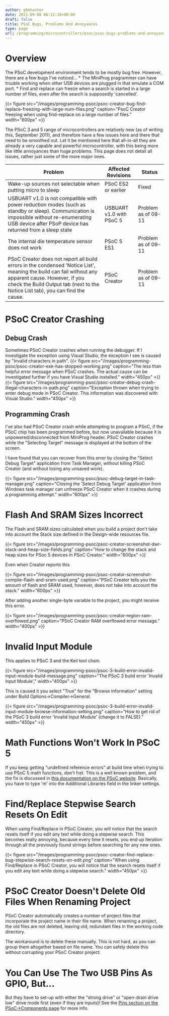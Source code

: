 ```yaml
---
author: gbmhunter
date: 2011-09-08 06:12:10+00:00
draft: false
title: PSoC Bugs, Problems And Annoyances
type: page
url: /programming/microcontrollers/psoc/psoc-bugs-problems-and-annoyances
---
```


# Overview

The PSoC development environment tends to be mostly bug free. However, there are a few bugs I've noticed...  * The MiniProg pragrammer can have trouble working when other USB devices are plugged in that emulate a COM port.  * Find and replace can freeze when a search is started in a large number of files, even after the search is supposedly 'cancelled'.

{{< figure src="/images/programming-psoc/psoc-creator-bug-find-replace-freezing-with-large-num-files.png" caption="PsoC Creator freezing when using find-replace on a large number of files."  width="600px" >}}

The PSoC 3 and 5 range of microcontrollers are relatively new (as of writing this, September 2011), and therefore have a few issues here and there that need to be smoothed out. Let it be mentioned here that all-in-all they are already a very capable and powerful microcontroller, with this being more like little annoyances than huge problems. This page does not detail all issues, rather just some of the more major ones.

<table>
    <thead>
        <tr>
            <th>Problem</th>
            <th>Affected Revisions</th>
            <th>Status</th>
        </tr>
    </thead>
<tbody ><tr >
<td >Wake-up sources not selectable when putting micro to sleep
</td>
<td >PSoC ES2 or earlier
</td>
<td >Fixed
</td></tr><tr >
<td >USBUART v1.0 is not compatible with power reduction modes (such as standby or sleep). Communication is impossible without re-enumerating USB device after PSoP device has returned from a sleep state
</td>
<td >USBUART v1.0 with PSoC 5
</td>
<td >Problem as of 09-11
</td></tr><tr >
<td >The internal die temperature sensor does not work
</td>
<td >PSoC 5 ES1
</td>
<td >Problem as of 09-11
</td></tr><tr >
<td >PSoC Creator does not report all build errors in the condensed 'Notice List', meaning the build can fail without any apparent cause. However, if you check the Build Output tab (next to the Notice List tab), you can find the cause.
</td>
<td >PSoC Creator
</td>
<td >Problem as of 09-11
</td></tr></tbody></table>

# PSoC Creator Crashing

## Debug Crash

Sometimes PSoC Creator crashes when running the debugger. If I investigate the exception using Visual Studio, the exception I see is caused by "Invalid characters in path". {{< figure src="/images/programming-psoc/psoc-creator-exe-has-stopped-working.png" caption="The less than helpful error message when PSoC crashes. The actual cause can be investigated further if you have Visual Studio installed."  width="450px" >}} {{< figure src="/images/programming-psoc/psoc-creator-debug-crash-illegal-characters-in-path.png" caption="Exception thrown when trying to enter debug mode in PSoC Creator. This information was discovered with Visual Studio."  width="450px" >}}

## Programming Crash

I've also had PSoC Creator crash while attempting to program a PSoC, if the PSoC chip has been programmed before, but now unavailable because it is unpowered/disconnected from MiniProg header. PSoC Creator crashes while the "Selecting Target" message is displayed at the bottom of the screen.

I have found that you can recover from this error by closing the "Select Debug Target" application from Task Manager, without killing PSoC Creator (and without losing any unsaved work).

{{< figure src="/images/programming-psoc/psoc-debug-target-in-task-manager.png" caption="Closing the 'Select Debug Target' application from Windows task manager can unfreeze PSoC Creator when it crashes during a programming attempt."  width="600px" >}}

# Flash And SRAM Sizes Incorrect

The Flash and SRAM sizes calculated when you build a project don't take into account the Stack size defined in the Design-wide resources file.

{{< figure src="/images/programming-psoc/psoc-creator-screenshot-dwr-stack-and-heap-size-fields.png" caption="How to change the stack and heap sizes for PSoc 5 devices in PSoC Creator."  width="600px" >}}

Even when Creator reports this

{{< figure src="/images/programming-psoc/psoc-creator-screenshot-compile-flash-and-sram-used.png" caption="PSoC Creator tells you the amount of flash and SRAM used, however, does not take into account the stack."  width="600px" >}}

After adding another single-byte variable to the project, you might receive this error.

{{< figure src="/images/programming-psoc/psoc-creator-region-ram-overflowed.png" caption="PSoC Creator RAM overflowed error message."  width="400px" >}}

# Invalid Input Module

This applies to PSoC 3 and the Keil tool chain.

{{< figure src="/images/programming-psoc/psoc-3-build-error-invalid-input-module-build-message.png" caption="The PSoC 3 build error 'Invalid Input Module',"  width="400px" >}}

This is caused it you select "True" for the "Browse Information" setting under Build Options->Compiler->General.

{{< figure src="/images/programming-psoc/psoc-3-build-error-invalid-input-module-browse-information-setting.png" caption="How to get rid of the PSoC 3 build error 'Invalid Input Module' (change it to FALSE)."  width="450px" >}}

# Math Functions Won't Work In PSoC 5

If you keep getting "undefined reference errors" at build time when trying to use PSoC 5 math functions, don't fret. This is a well known problem, and the fix is discussed in [this documentation on the PSoC website](http://www.cypress.com/?rID=42838). Basically, you have to type 'm' into the Additional Libraries field in the linker settings.

# Find/Replace Stepwise Search Resets On Edit

When using Find/Replace in PSoC Creator, you will notice that the search resets itself if you edit any text while doing a stepwise search. This becomes really annoying, because every time it resets, you end up iteration through all the previously found strings before searching for any new ones.

{{< figure src="/images/programming-psoc/psoc-creator-find-replace-bug-stepwise-search-resets-on-edit.png" caption="When using Find/Replace in PSoC Creator, you will notice that the search resets itself if you edit any text while doing a stepwise search."  width="450px" >}}

# PSoC Creator Doesn't Delete Old Files When Renaming Project

PSoC Creator automatically creates a number of project files that incorporate the project name in their file name. When renaming a project, the old files are not deleted, leaving old, redundant files in the working code directory.

The workaround is to delete these manually. This is not hard, as you can group them altogether based on file name. You can safely delete this without corrupting your PSoC Creator project.

# You Can Use The Two USB Pins As GPIO, But...

But they have to set-up with either the "strong drive" or "open-drain drive low" drive mode first (even if they are inputs)! See the [Pins section on the PSoC->Components page](/programming/microcontrollers/psoc/components#pins) for more info.
